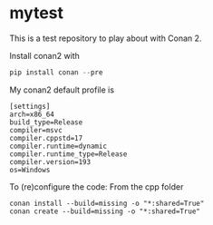 # mytest

This is a test repository to play about with Conan 2.

Install conan2 with

```python
pip install conan --pre
```

My conan2 default profile is

```
[settings]
arch=x86_64
build_type=Release
compiler=msvc
compiler.cppstd=17
compiler.runtime=dynamic
compiler.runtime_type=Release
compiler.version=193
os=Windows
```

To (re)configure the code: From the cpp folder

```
conan install --build=missing -o "*:shared=True"
conan create --build=missing -o "*:shared=True"
```
